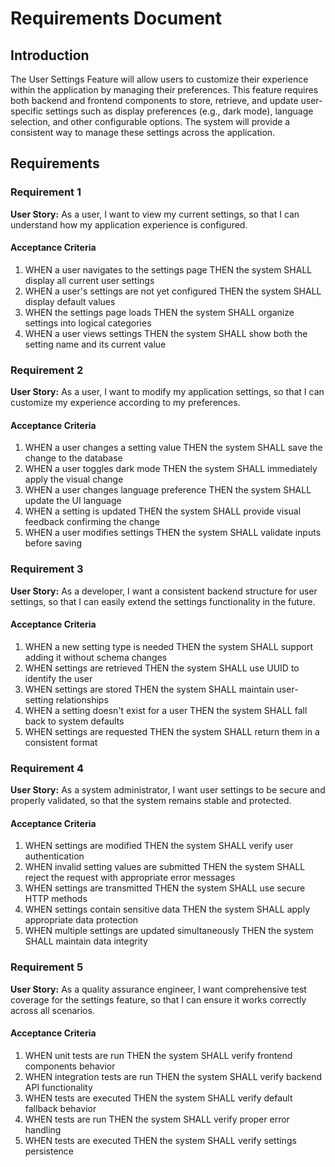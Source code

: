 # Requirements Document

## Introduction

The User Settings Feature will allow users to customize their experience within the application by managing their preferences. This feature requires both backend and frontend components to store, retrieve, and update user-specific settings such as display preferences (e.g., dark mode), language selection, and other configurable options. The system will provide a consistent way to manage these settings across the application.

## Requirements

### Requirement 1

**User Story:** As a user, I want to view my current settings, so that I can understand how my application experience is configured.

#### Acceptance Criteria

1. WHEN a user navigates to the settings page THEN the system SHALL display all current user settings
2. WHEN a user's settings are not yet configured THEN the system SHALL display default values
3. WHEN the settings page loads THEN the system SHALL organize settings into logical categories
4. WHEN a user views settings THEN the system SHALL show both the setting name and its current value

### Requirement 2

**User Story:** As a user, I want to modify my application settings, so that I can customize my experience according to my preferences.

#### Acceptance Criteria

1. WHEN a user changes a setting value THEN the system SHALL save the change to the database
2. WHEN a user toggles dark mode THEN the system SHALL immediately apply the visual change
3. WHEN a user changes language preference THEN the system SHALL update the UI language
4. WHEN a setting is updated THEN the system SHALL provide visual feedback confirming the change
5. WHEN a user modifies settings THEN the system SHALL validate inputs before saving

### Requirement 3

**User Story:** As a developer, I want a consistent backend structure for user settings, so that I can easily extend the settings functionality in the future.

#### Acceptance Criteria

1. WHEN a new setting type is needed THEN the system SHALL support adding it without schema changes
2. WHEN settings are retrieved THEN the system SHALL use UUID to identify the user
3. WHEN settings are stored THEN the system SHALL maintain user-setting relationships
4. WHEN a setting doesn't exist for a user THEN the system SHALL fall back to system defaults
5. WHEN settings are requested THEN the system SHALL return them in a consistent format

### Requirement 4

**User Story:** As a system administrator, I want user settings to be secure and properly validated, so that the system remains stable and protected.

#### Acceptance Criteria

1. WHEN settings are modified THEN the system SHALL verify user authentication
2. WHEN invalid setting values are submitted THEN the system SHALL reject the request with appropriate error messages
3. WHEN settings are transmitted THEN the system SHALL use secure HTTP methods
4. WHEN settings contain sensitive data THEN the system SHALL apply appropriate data protection
5. WHEN multiple settings are updated simultaneously THEN the system SHALL maintain data integrity

### Requirement 5

**User Story:** As a quality assurance engineer, I want comprehensive test coverage for the settings feature, so that I can ensure it works correctly across all scenarios.

#### Acceptance Criteria

1. WHEN unit tests are run THEN the system SHALL verify frontend components behavior
2. WHEN integration tests are run THEN the system SHALL verify backend API functionality
3. WHEN tests are executed THEN the system SHALL verify default fallback behavior
4. WHEN tests are run THEN the system SHALL verify proper error handling
5. WHEN tests are executed THEN the system SHALL verify settings persistence
